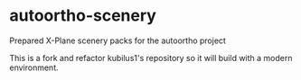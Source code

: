 # autoortho-scenery
Prepared X-Plane scenery packs for the autoortho project

This is a fork and refactor kubilus1's repository so it will build with a modern environment.
